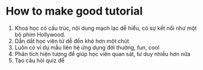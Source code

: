 # How to make good tutorial

1. Khoá học có cấu trúc, nội dung mạch lạc dễ hiểu, có sự kết nối như một bộ phim Hollywood.
2. Dẫn dắt học viên từ dễ đến khó hơn một chút
3. Luôn có ví dụ mẫu liên hệ ứng dụng đời thường, fun, cool
4. Phân tích hiện tượng để giúp học viên quan sát, tư duy nhiều hơn nữa
5. Tạo câu hỏi quiz để